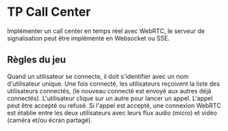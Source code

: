 # TP Call Center
Implémenter un call center en temps réel avec WebRTC, le serveur de signalisation peut être implémenté en Websocket ou SSE.

## Règles du jeu
Quand un utilisateur se connecte, il doit s'identifier avec un nom d'utilisateur unique. Une fois connecté, les utilisateurs reçoivent la liste des utilisateurs connectés, (le nouveau connecté est envoyé aux autres déjà connectés). L'utilisateur clique sur un autre pour lancer un appel. L'appel peut être accepté ou refusé. Si l'appel est accepté, une connexion WebRTC est établie entre les deux utilisateurs avec leurs flux audio (micro) et vidéo (caméra et/ou écran partagé).